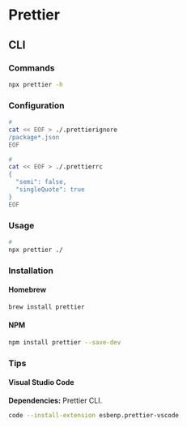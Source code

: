 # Prettier

<!--
"format": "prettier --write src",
-->

## CLI

### Commands

```sh
npx prettier -h
```

### Configuration

```sh
#
cat << EOF > ./.prettierignore
/package*.json
EOF

#
cat << EOF > ./.prettierrc
{
  "semi": false,
  "singleQuote": true
}
EOF
```

### Usage

```sh
#
npx prettier ./
```

### Installation

#### Homebrew

```sh
brew install prettier
```

#### NPM

```sh
npm install prettier --save-dev
```

### Tips

#### Visual Studio Code

**Dependencies:** Prettier CLI.

```sh
code --install-extension esbenp.prettier-vscode
```

<!--
"format": "prettier --write \"src/**/*.ts\" \"test/**/*.ts\"",
-->

<!-- prettier-ignore -->
<!-- prettier-ignore -->
<!-- markdownlint-disable MD010 -->
